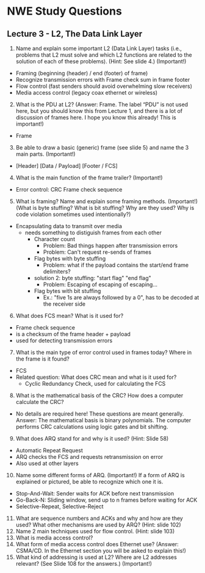 # NWE Study Questions

## Lecture 3 - L2, The Data Link Layer

1. Name and explain some important L2 (Data Link Layer) tasks (i.e., problems that L2 must solve and which L2 functions are related to the solution of each of these problems). (Hint: See slide 4.) (Important!)
  - Framing (beginning (header) / end (footer) of frame)
  - Recognize transmission errors with Frame check sum in frame footer
  - Flow control (fast senders should avoid overwhelming slow receivers)
  - Media access control (legacy coax ethernet or wireless)

2. What is the PDU at L2? (Answer: Frame. The label “PDU” is not used here, but you should know this from Lecture 1, and there is a lot of discussion of frames here. I hope you know this already! This is important!)
  - Frame

3. Be able to draw a basic (generic) frame (see slide 5) and name the 3 main parts. (Important!)
  - [Header] [Data / Payload] [Footer / FCS]

4. What is the main function of the frame trailer? (Important!)
  - Error control: CRC Frame check sequence

5. What is framing? Name and explain some framing methods. (Important!) (What is byte
stuffing? What is bit stuffing? Why are they used? Why is code violation sometimes used
intentionally?)
  - Encapsulating data to transmit over media
    - needs something to distiguish frames from each other
      - Character count
        - Problem: Bad things happen after transmission errors
        - Problem: Can't request re-sends of frames
      - Flag bytes with byte stuffing
        - Problem: what if the payload contains the start/end frame delimiters?
      - solution 2: byte stuffing: "start flag" "end flag"
        - Problem: Escaping of escaping of escaping...
      - Flag bytes with bit stuffing
        - Ex.: "five 1s are always followed by a 0", has to be decoded at the receiver side



6. What does FCS mean? What is it used for?
  - Frame check sequence
  - is a checksum of the frame header + payload
  - used for detecting transmission errors

7. What is the main type of error control used in frames today? Where in the frame is it found?
  - FCS
  - Related question: What does CRC mean and what is it used for?
    - Cyclic Redundancy Check, used for calculating the FCS

8. What is the mathematical basis of the CRC? How does a computer calculate the CRC?
  - No details are required here! These questions are meant generally. Answer: The mathematical basis is binary polynomials. The computer performs CRC calculations using logic gates and bit shifting.

9. What does ARQ stand for and why is it used? (Hint: Slide 58)
  - Automatic Repeat Request
  - ARQ checks the FCS and requests retransmission on error
  - Also used at other layers

10. Name some different forms of ARQ. (Important!) If a form of ARQ is explained or pictured,
be able to recognize which one it is.
  - Stop-And-Wait: Sender waits for ACK before next transmission
  - Go-Back-N: Sliding window, send up to n frames before waiting for ACK
  - Selective-Repeat, Selective-Reject

11. What are sequence numbers and ACKs and why and how are they used? What other
mechanisms are used by ARQ? (Hint: slide 102)
12. Name 2 main techniques used for flow control. (Hint: slide 103)
13. What is media access control?
14. What form of media access control does Ethernet use? (Answer: CSMA/CD. In the Ethernet
section you will be asked to explain this!)
15. What kind of addressing is used at L2? Where are L2 addresses relevant? (See Slide 108 for
the answers.) (Important!)
